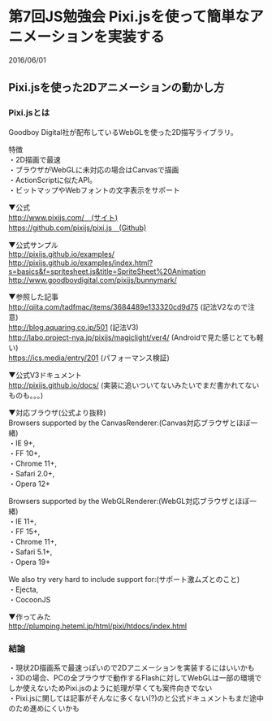 # 第7回JS勉強会 Pixi.jsを使って簡単なアニメーションを実装する
2016/06/01

## Pixi.jsを使った2Dアニメーションの動かし方

### Pixi.jsとは
Goodboy Digital社が配布しているWebGLを使った2D描写ライブラリ。

特徴  
・2D描画で最速  
・ブラウザがWebGLに未対応の場合はCanvasで描画  
・ActionScriptに似たAPI。  
・ビットマップやWebフォントの文字表示をサポート  


▼公式  
http://www.pixijs.com/　(サイト)  
https://github.com/pixijs/pixi.js　(Github)  

▼公式サンプル  
http://pixijs.github.io/examples/  
http://pixijs.github.io/examples/index.html?s=basics&f=spritesheet.js&title=SpriteSheet%20Animation  
http://www.goodboydigital.com/pixijs/bunnymark/  

▼参照した記事  
http://qiita.com/tadfmac/items/3684489e133320cd9d75 (記法V2なので注意)  
http://blog.aquaring.co.jp/501 (記法V3)  
http://labo.project-nya.jp/pixijs/magiclight/ver4/ (Androidで見た感じとても軽い)  
https://ics.media/entry/201 (パフォーマンス検証)  

▼公式V3ドキュメント  
http://pixijs.github.io/docs/ (実装に追いついてないみたいでまだ書かれてないものも。。。)  


▼対応ブラウザ(公式より抜粋)  
Browsers supported by the CanvasRenderer:(Canvas対応ブラウザとほぼ一緒)  
・IE 9+,  
・FF 10+,  
・Chrome 11+,  
・Safari 2.0+,  
・Opera 12+  

Browsers supported by the WebGLRenderer:(WebGL対応ブラウザとほぼ一緒)  
・IE 11+,  
・FF 15+,  
・Chrome 11+,  
・Safari 5.1+,  
・Opera 19+  

We also try very hard to include support for:(サポート激ムズとのこと)  
・Ejecta,  
・CocoonJS  

▼作ってみた  
http://plumping.heteml.jp/html/pixi/htdocs/index.html

### 結論  
・現状2D描画系で最速っぽいので2Dアニメーションを実装するにはいいかも  
・3Dの場合、PCの全プラウザで動作するFlashに対してWebGLは一部の環境でしか使えないためPixi.jsのように処理が早くても案件向きでない  
・Pixi.jsに関しては記事がそんなに多くない(?)のと公式ドキュメントもまだ途中のため進めにくいかも  

